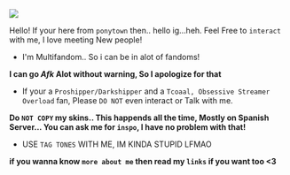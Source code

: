 <img src="https://64.media.tumblr.com/64275eac92f86c542aa48b6e79eb8cb3/0b2f54ca28d85b34-b5/s640x960/5300f5129076611960150b885ad23aa30d6aa0d4.pnj" width="" height="" />

Hello! If your here from `ponytown` then.. hello ig...heh. 
Feel Free to `interact` with me, I love meeting New people!

 - I'm Multifandom.. So i can be in alot of fandoms!

 **I  can go *Afk* Alot without warning, So I apologize for that**

- If your a `Proshipper/Darkshipper` and a `Tcoaal, Obsessive Streamer Overload` fan, Please `DO NOT` even interact or Talk with me.

**Do `NOT COPY` my skins.. This happends all the time, Mostly on Spanish Server...
You can ask me for `inspo`, I have no problem with that!**

- USE `TAG TONES` WITH ME, IM KINDA STUPID LFMAO 

**if you wanna know `more about me`
then read my `links` if you want too <3**

#




